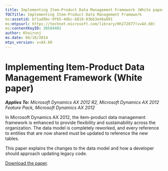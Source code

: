 ```yaml
---
title: Implementing Item-Product Data Management Framework (White paper)
TOCTitle: Implementing Item-Product Data Management Framework
ms:assetid: b71ad9bc-9f65-4dbc-b818-03bb3ed4a891
ms:mtpsurl: https://technet.microsoft.com/library/Hh272877(v=AX.60)
ms:contentKeyID: 36584401
author: Khairunj
ms.date: 04/18/2014
mtps_version: v=AX.60
---
```


# Implementing Item-Product Data Management Framework (White paper) 


_**Applies To:** Microsoft Dynamics AX 2012 R2, Microsoft Dynamics AX 2012 Feature Pack, Microsoft Dynamics AX 2012_

In Microsoft Dynamics AX 2012, the item-product data management framework is enhanced to provide flexibility and sustainability across the organization. The data model is completely reworked, and every reference to entities that are now shared must be updated to reference the new tables.

This paper explains the changes to the data model and how a developer should approach updating legacy code.

[Download the paper](http://go.microsoft.com/fwlink/?linkid=213132).

  



